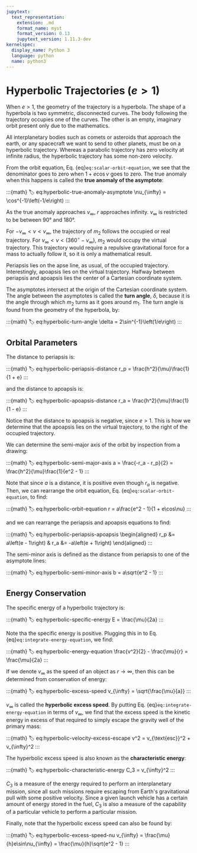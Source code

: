```yaml
---
jupytext:
  text_representation:
    extension: .md
    format_name: myst
    format_version: 0.13
    jupytext_version: 1.11.3-dev
kernelspec:
  display_name: Python 3
  language: python
  name: python3
---
```


# Hyperbolic Trajectories ($e > 1$)

When $e > 1$, the geometry of the trajectory is a hyperbola. The shape of a hyperbola is two symmetric, disconnected curves. The body following the trajectory occupies one of the curves. The other is an empty, imaginary orbit present only due to the mathematics.

All interplanetary bodies such as comets or asteroids that approach the earth, or any spacecraft we want to send to other planets, must be on a hyperbolic trajectory. Whereas a parabolic trajectory has zero velocity at infinite radius, the hyperbolic trajectory has some non-zero velocity.

From the orbit equation, Eq. {eq}`eq:scalar-orbit-equation`, we see that the denominator goes to zero when $1 + e\cos\nu$ goes to zero. The true anomaly when this happens is called the **true anomaly of the asymptote**:

:::{math}
:label: eq:hyperbolic-true-anomaly-asymptote
\nu_{\infty} = \cos^{-1}\left(-1/e\right)
:::

As the true anomaly approaches $\nu_{\infty}$, $r$ approaches infinity. $\nu_{\infty}$ is restricted to be between 90° and 180°.

For $-\nu_{\infty} < \nu < \nu_{\infty}$, the trajectory of $m_2$ follows the occupied or real trajectory. For $\nu_{\infty} < \nu < \left({360}^{\circ} - \nu_{\infty}\right)$, $m_2$ would occupy the virtual trajectory. This trajectory would require a repulsive gravitational force for a mass to actually follow it, so it is only a mathematical result.

<!-- ```{code-cell} ipython3
:tags: [remove-cell]

from IPython.display import HTML
from hyperbolic_trajectory import plot_figure
from myst_nb import glue
anim = plot_figure()
glue("hyperbolic-trajectory-animation", HTML(anim.to_jshtml()), display=False)
```

:::{glue:figure} hyperbolic-trajectory-animation
:name: fig:hyperbolic-trajectory-animation

Animation showing the hyperbolic trajectory and the value of the true anomaly for various positions on the occupied and virtual trajectories.
::: -->

Periapsis lies on the apse line, as usual, of the occupied trajectory. Interestingly, apoapsis lies on the virtual trajectory. Halfway between periapsis and apoapsis lies the center of a Cartesian coordinate system.

The asymptotes intersect at the origin of the Cartesian coordinate system. The angle between the asymptotes is called the **turn angle**, $\delta$, because it is the angle through which $m_2$ turns as it goes around $m_1$. The turn angle is found from the geometry of the hyperbola, by:

:::{math}
:label: eq:hyperbolic-turn-angle
\delta = 2\sin^{-1}\left(1/e\right)
:::

## Orbital Parameters

The distance to periapsis is:

:::{math}
:label: eq:hyperbolic-periapsis-distance
r_p = \frac{h^2}{\mu}\frac{1}{1 + e}
:::

and the distance to apoapsis is:

:::{math}
:label: eq:hyperbolic-apoapsis-distance
r_a = \frac{h^2}{\mu}\frac{1}{1 - e}
:::

Notice that the distance to apoapsis is negative, since $e > 1$. This is how we determine that the apoapsis lies on the virtual trajectory, to the right of the occupied trajectory.

We can determine the semi-major axis of the orbit by inspection from a drawing:

:::{math}
:label: eq:hyperbolic-semi-major-axis
a = \frac{-r_a - r_p}{2} = \frac{h^2}{\mu}\frac{1}{e^2 - 1}
:::

Note that since $a$ is a distance, it is positive even though $r_a$ is negative. Then, we can rearrange the orbit equation, Eq. {eq}`eq:scalar-orbit-equation`, to find:

:::{math}
:label: eq:hyperbolic-orbit-equation
r = a\frac{e^2 - 1}{1 + e\cos\nu}
:::

and we can rearrange the periapsis and apoapsis equations to find:

:::{math}
:label: eq:hyperbolic-periapsis-apoapsis
\begin{aligned}
  r_p &= a\left(e - 1\right) & r_a &= -a\left(e + 1\right)
\end{aligned}
:::

The semi-minor axis is defined as the distance from periapsis to one of the asymptote lines:

:::{math}
:label: eq:hyperbolic-semi-minor-axis
b = a\sqrt{e^2 - 1}
:::

## Energy Conservation

The specific energy of a hyperbolic trajectory is:

:::{math}
:label: eq:hyperbolic-specific-energy
E = \frac{\mu}{2a}
:::

Note tha the specific energy is positive. Plugging this in to Eq. {eq}`eq:integrate-energy-equation`, we find:

:::{math}
:label: eq:hyperbolic-energy-equation
\frac{v^2}{2} - \frac{\mu}{r} = \frac{\mu}{2a}
:::

If we denote $v_{\infty}$ as the speed of an object as $r\rightarrow\infty$, then this can be determined from conservation of energy:

:::{math}
:label: eq:hyperbolic-excess-speed
v_{\infty} = \sqrt{\frac{\mu}{a}}
:::

$v_{\infty}$ is called the **hyperbolic excess speed**. By putting Eq. {eq}`eq:integrate-energy-equation` in terms of $v_{\infty}$, we find that the excess speed is the kinetic energy in excess of that required to simply escape the gravity well of the primary mass:

:::{math}
:label: eq:hyperbolic-velocity-excess-escape
v^2 = v_{\text{esc}}^2 + v_{\infty}^2
:::

The hyperbolic excess speed is also known as the **characteristic energy**:

:::{math}
:label: eq:hyperbolic-characteristic-energy
C_3 = v_{\infty}^2
:::

$C_3$ is a measure of the energy required to perform an interplanetary mission, since all such missions require escaping from Earth's gravitational pull with some positive velocity. Since a given launch vehicle has a certain amount of energy stored in the fuel, $C_3$ is also a measure of the capability of a particular vehicle to perform a particular mission.

Finally, note that the hyperbolic excess speed can also be found by:

:::{math}
:label: eq:hyperbolic-excess-speed-nu
v_{\infty} = \frac{\mu}{h}e\sin\nu_{\infty} = \frac{\mu}{h}\sqrt{e^2 - 1}
:::
